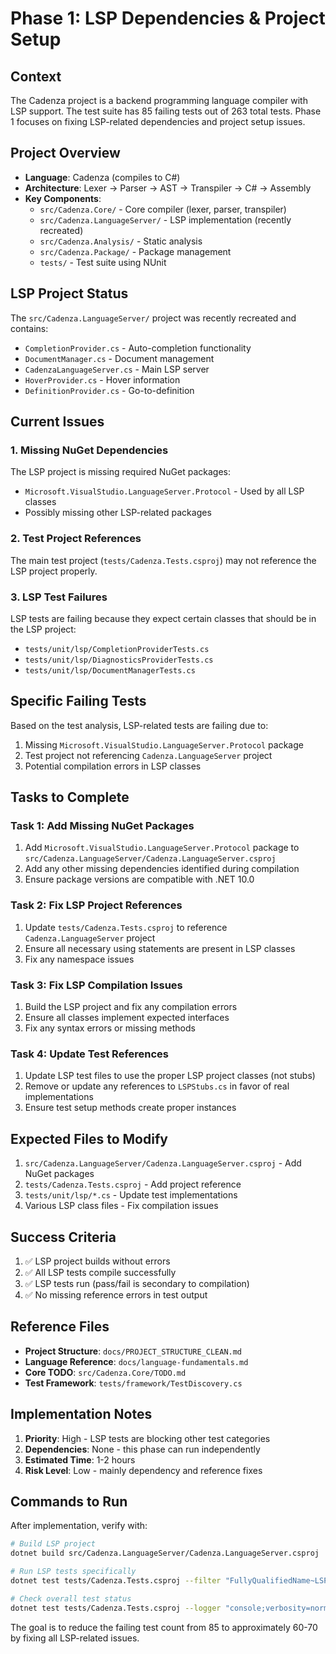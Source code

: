 # Phase 1: LSP Dependencies & Project Setup

## Context
The Cadenza project is a backend programming language compiler with LSP support. The test suite has 85 failing tests out of 263 total tests. Phase 1 focuses on fixing LSP-related dependencies and project setup issues.

## Project Overview
- **Language**: Cadenza (compiles to C#)
- **Architecture**: Lexer → Parser → AST → Transpiler → C# → Assembly
- **Key Components**: 
  - `src/Cadenza.Core/` - Core compiler (lexer, parser, transpiler)
  - `src/Cadenza.LanguageServer/` - LSP implementation (recently recreated)
  - `src/Cadenza.Analysis/` - Static analysis
  - `src/Cadenza.Package/` - Package management
  - `tests/` - Test suite using NUnit

## LSP Project Status
The `src/Cadenza.LanguageServer/` project was recently recreated and contains:
- `CompletionProvider.cs` - Auto-completion functionality
- `DocumentManager.cs` - Document management
- `CadenzaLanguageServer.cs` - Main LSP server
- `HoverProvider.cs` - Hover information
- `DefinitionProvider.cs` - Go-to-definition

## Current Issues

### 1. Missing NuGet Dependencies
The LSP project is missing required NuGet packages:
- `Microsoft.VisualStudio.LanguageServer.Protocol` - Used by all LSP classes
- Possibly missing other LSP-related packages

### 2. Test Project References
The main test project (`tests/Cadenza.Tests.csproj`) may not reference the LSP project properly.

### 3. LSP Test Failures
LSP tests are failing because they expect certain classes that should be in the LSP project:
- `tests/unit/lsp/CompletionProviderTests.cs`
- `tests/unit/lsp/DiagnosticsProviderTests.cs`
- `tests/unit/lsp/DocumentManagerTests.cs`

## Specific Failing Tests

Based on the test analysis, LSP-related tests are failing due to:
1. Missing `Microsoft.VisualStudio.LanguageServer.Protocol` package
2. Test project not referencing `Cadenza.LanguageServer` project
3. Potential compilation errors in LSP classes

## Tasks to Complete

### Task 1: Add Missing NuGet Packages
1. Add `Microsoft.VisualStudio.LanguageServer.Protocol` package to `src/Cadenza.LanguageServer/Cadenza.LanguageServer.csproj`
2. Add any other missing dependencies identified during compilation
3. Ensure package versions are compatible with .NET 10.0

### Task 2: Fix LSP Project References
1. Update `tests/Cadenza.Tests.csproj` to reference `Cadenza.LanguageServer` project
2. Ensure all necessary using statements are present in LSP classes
3. Fix any namespace issues

### Task 3: Fix LSP Compilation Issues
1. Build the LSP project and fix any compilation errors
2. Ensure all classes implement expected interfaces
3. Fix any syntax errors or missing methods

### Task 4: Update Test References
1. Update LSP test files to use the proper LSP project classes (not stubs)
2. Remove or update any references to `LSPStubs.cs` in favor of real implementations
3. Ensure test setup methods create proper instances

## Expected Files to Modify

1. `src/Cadenza.LanguageServer/Cadenza.LanguageServer.csproj` - Add NuGet packages
2. `tests/Cadenza.Tests.csproj` - Add project reference
3. `tests/unit/lsp/*.cs` - Update test implementations
4. Various LSP class files - Fix compilation issues

## Success Criteria

1. ✅ LSP project builds without errors
2. ✅ All LSP tests compile successfully
3. ✅ LSP tests run (pass/fail is secondary to compilation)
4. ✅ No missing reference errors in test output

## Reference Files

- **Project Structure**: `docs/PROJECT_STRUCTURE_CLEAN.md`
- **Language Reference**: `docs/language-fundamentals.md`
- **Core TODO**: `src/Cadenza.Core/TODO.md`
- **Test Framework**: `tests/framework/TestDiscovery.cs`

## Implementation Notes

1. **Priority**: High - LSP tests are blocking other test categories
2. **Dependencies**: None - this phase can run independently
3. **Estimated Time**: 1-2 hours
4. **Risk Level**: Low - mainly dependency and reference fixes

## Commands to Run

After implementation, verify with:
```bash
# Build LSP project
dotnet build src/Cadenza.LanguageServer/Cadenza.LanguageServer.csproj

# Run LSP tests specifically
dotnet test tests/Cadenza.Tests.csproj --filter "FullyQualifiedName~LSP"

# Check overall test status
dotnet test tests/Cadenza.Tests.csproj --logger "console;verbosity=normal"
```

The goal is to reduce the failing test count from 85 to approximately 60-70 by fixing all LSP-related issues.